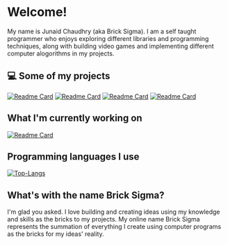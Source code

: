 # Welcome!

My name is Junaid Chaudhry (aka Brick Sigma). I am a self taught programmer who enjoys exploring different libraries and programming techniques, along with building video games and implementing different computer alogorithms in my projects.

## :computer: Some of my projects
[![Readme Card](https://github-readme-stats.vercel.app/api/pin/?username=bricksigma&repo=Pong-NES)](https://github.com/BrickSigma/Pong-NES)
[![Readme Card](https://github-readme-stats.vercel.app/api/pin/?username=bricksigma&repo=Tic-Tac-Toe-Minimax)](https://github.com/BrickSigma/Tic-Tac-Toe-Minimax)
[![Readme Card](https://github-readme-stats.vercel.app/api/pin/?username=bricksigma&repo=Asteroids-pygame)](https://github.com/BrickSigma/Asteroids-pygame)
[![Readme Card](https://github-readme-stats.vercel.app/api/pin/?username=bricksigma&repo=Game-of-Life-Raylib)](https://github.com/BrickSigma/Game-of-Life-Raylib)

## What I'm currently working on
[![Readme Card](https://github-readme-stats.vercel.app/api/pin/?username=bricksigma&repo=VGSockets)](https://github.com/bricksigma/vgsockets)

## Programming languages I use
[![Top-Langs](https://github-readme-stats.vercel.app/api/top-langs/?username=bricksigma&layout=compact)](https://github.com/anuraghazra/github-readme-stats)

## What's with the name Brick Sigma?
I'm glad you asked. I love building and creating ideas using my knowledge and skills as the bricks to my projects. My online name Brick Sigma represents the summation of everything I create using computer programs as the bricks for my ideas' reality.
